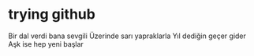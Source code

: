 # trying github

Bir dal verdi bana sevgili
Üzerinde sarı yapraklarla
Yıl dediğin geçer gider
Aşk ise hep yeni başlar
